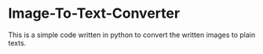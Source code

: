 # Image-To-Text-Converter
This is a simple code written in python to convert the written images to plain texts.
